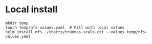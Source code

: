 # Local install

```shell
mkdir temp
touch temp/nfs-values.yaml  # Fill with local values
helm install nfs ./charts/truenas-scale-csi --values temp/nfs-values.yaml
```

